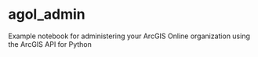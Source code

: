 # agol_admin
Example notebook for administering your ArcGIS Online organization using the ArcGIS API for Python

